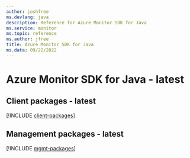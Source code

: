 ```yaml
---
author: joshfree
ms.devlang: java
description: Reference for Azure Monitor SDK for Java
ms.service: monitor
ms.topic: reference
ms.author: jfree
title: Azure Monitor SDK for Java
ms.data: 09/22/2022
---
```

# Azure Monitor SDK for Java - latest

## Client packages - latest
[!INCLUDE [client-packages](monitor-client-index.md)]
## Management packages - latest
[!INCLUDE [mgmt-packages](monitor-mgmt-index.md)]